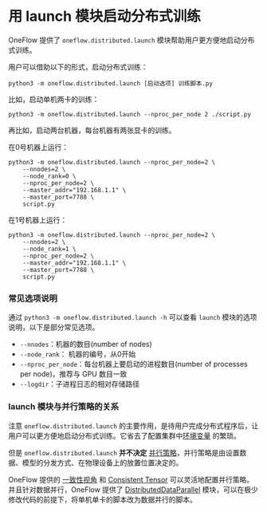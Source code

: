 # 用 launch 模块启动分布式训练

OneFlow 提供了 `oneflow.distributed.launch` 模块帮助用户更方便地启动分布式训练。

用户可以借助以下的形式，启动分布式训练：

```shell
python3 -m oneflow.distributed.launch [启动选项] 训练脚本.py
```

比如，启动单机两卡的训练：

```shell
python3 -m oneflow.distributed.launch --nproc_per_node 2 ./script.py
```

再比如，启动两台机器，每台机器有两张显卡的训练。

在0号机器上运行：

```shell
python3 -m oneflow.distributed.launch --nproc_per_node=2 \
    --nnodes=2 \
    --node_rank=0 \
    --nproc_per_node=2 \
    --master_addr="192.168.1.1" \
    --master_port=7788 \
    script.py
```

在1号机器上运行：

```shell
python3 -m oneflow.distributed.launch --nproc_per_node=2 \
    --nnodes=2 \
    --node_rank=1 \
    --nproc_per_node=2 \
    --master_addr="192.168.1.1" \
    --master_port=7788 \
    script.py
```

### 常见选项说明

通过 `python3 -m oneflow.distributed.launch -h` 可以查看 `launch` 模块的选项说明，以下是部分常见选项。

- `--nnodes`：机器的数目(number of nodes)
- `--node_rank`： 机器的编号，从0开始
- `--nproc_per_node`：每台机器上要启动的进程数目(number of processes per node)，推荐与 GPU 数目一致
- `--logdir`：子进程日志的相对存储路径

### launch 模块与并行策略的关系

注意 `oneflow.distributed.launch` 的主要作用，是待用户完成分布式程序后，让用户可以更方便地启动分布式训练。它省去了配置集群中[环境变量](./03_consistent_tensor.md#_5) 的繁琐。

但是 `oneflow.distributed.launch` **并不决定** [并行策略](./01_introduction.md)，并行策略是由设置数据、模型的分发方式、在物理设备上的放置位置决定的。

OneFlow 提供的 [一致性视角](./02_sbp.md) 和 [Consistent Tensor](./03_consistent_tensor.md) 可以灵活地配置并行策略。并且针对数据并行，OneFlow 提供了 [DistributedDataParallel](./05_ddp.md) 模块，可以在极少修改代码的前提下，将单机单卡的脚本改为数据并行的脚本。
